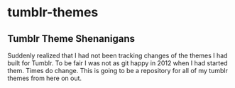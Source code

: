 # tumblr-themes
Tumblr Theme Shenanigans
------------------------

Suddenly realized that I had not been tracking changes of the themes I had built for Tumblr. To be fair I was not as git happy in 2012 when I had started them. Times do change. This is going to be a repository for all of my tumblr themes from here on out. 

